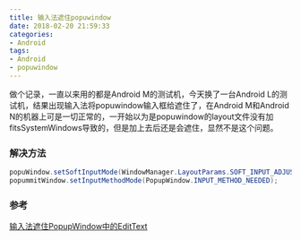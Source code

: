 ```yaml
---
title: 输入法遮住popuwindow
date: 2018-02-20 21:59:33
categories:
- Android
tags: 
- Android
- popuwindow
---
```

做个记录，一直以来用的都是Android M的测试机，今天换了一台Android L的测试机，结果出现输入法将popuwindow输入框给遮住了，在Android M和Android N的机器上可是一切正常的，一开始以为是popuwindow的layout文件没有加fitsSystemWindows导致的，但是加上去后还是会遮住，显然不是这个问题。 

### 解决方法 

```java
popuWindow.setSoftInputMode(WindowManager.LayoutParams.SOFT_INPUT_ADJUST_RESIZE | WindowManager.LayoutParams.SOFT_INPUT_STATE_HIDDEN);
popummitWindow.setInputMethodMode(PopupWindow.INPUT_METHOD_NEEDED);
```


### 参考

[输入法遮住PopupWindow中的EditText ](http://bbs.csdn.net/topics/391814331)